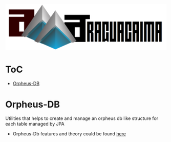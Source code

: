 ![amma logo](./docs/resources/amma-logo-full-2.png "AmMa Logo")

ToC
===
  * [Orpheus-DB](#orpheus-db)


Orpheus-DB
===

Utilities that helps to create and manage an orpheus db like structure for each table managed by JPA

* Orpheus-Db features and theory could be found [here](http://orpheus-db.github.io/)